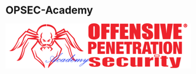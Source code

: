 # OPSEC-Academy

![](https://github.com/Offensive-Penetration-Security/OPSEC-Academy/blob/main/Docs/logo300-Academy.png)
